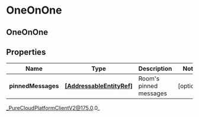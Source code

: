 # OneOnOne

## OneOnOne

## Properties

|Name | Type | Description | Notes|
|------------ | ------------- | ------------- | -------------|
| **pinnedMessages** | [**[AddressableEntityRef]**]([AddressableEntityRef]) | Room&#39;s pinned messages | [optional] |



_PureCloudPlatformClientV2@175.0.0_
